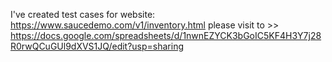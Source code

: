 I've created test cases for website: https://www.saucedemo.com/v1/inventory.html
please visit to >> https://docs.google.com/spreadsheets/d/1nwnEZYCK3bGoIC5KF4H3Y7j28R0rwQCuGUl9dXVS1JQ/edit?usp=sharing
